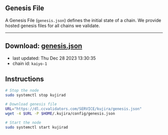 ## Genesis File
A Genesis File (`genesis.json`) defines the initial state of a chain. We provide hosted genesis files for all chains we validate.

---
**Download: [genesis.json](https://dl.ccvalidators.com/SERVICE/kujira/genesis.json)**
---

- last updated: Thu Dec 28 2023 13:30:35
- chain id: `kaiyo-1`

## Instructions
```sh
# Stop the node
sudo systemctl stop kujirad

# Download genesis file
URL="https://dl.ccvalidators.com/SERVICE/kujira/genesis.json"
wget -4 $URL -P $HOME/.kujira/config/genesis.json

# Start the node
sudo systemctl start kujirad
```
